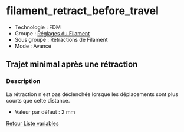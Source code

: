 # filament_retract_before_travel

* Technologie : FDM
* Groupe : [Réglages du Filament](../filament_settings/filament_settings.md)
* Sous groupe : Rétractions de Filament
* Mode : Avancé

## Trajet minimal après une rétraction

### Description

La rétraction n'est pas déclenchée lorsque les déplacements sont plus courts que cette distance.

* Valeur par défaut : 2 mm

[Retour Liste variables](variable_list.md)